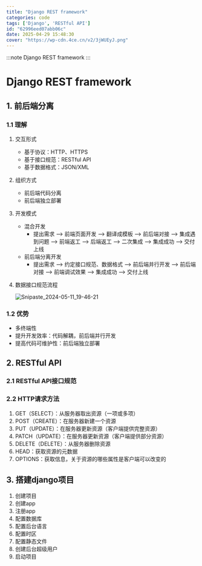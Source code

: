 ```yaml
---
title: "Django REST framework"
categories: code
tags: ['Django', 'RESTful API']
id: "62996eed07abb06c"
date: 2025-04-29 15:48:30
cover: "https://wp-cdn.4ce.cn/v2/3jWUEyJ.png"
---
```


:::note
Django REST framework
:::

# Django REST framework

## 1. 前后端分离

### 1.1  理解

1. 交互形式

    - 基于协议：HTTP、HTTPS
    - 基于接口规范：RESTful API
    - 基于数据格式：JSON/XML

2. 组织方式

    - 前后端代码分离
    - 前后端独立部署

3. 开发模式

    - 混合开发
        - 提出需求 --> 前端页面开发 --> 翻译成模板 --> 前后端对接 --> 集成遇到问题 --> 前端返工 --> 后端返工 --> 二次集成 --> 集成成功 --> 交付上线
    - 前后端分离开发
        - 提出需求 --> 约定接口规范、数据格式 --> 前后端并行开发 --> 前后端对接 --> 前端调试效果 --> 集成成功 --> 交付上线	

4. 数据接口规范流程

    ![Snipaste_2024-05-11_19-46-21](https://cdn.jsdelivr.net/gh/1onetw/BlogImage@main/pic/202405111948899.png)

### 1.2 优势

- 多终端性
- 提升开发效率：代码解耦，前后端并行开发
- 提高代码可维护性：前后端独立部署

## 2. RESTful API

### 2.1 RESTful API接口规范

### 2.2 HTTP请求方法

1. GET（SELECT）：从服务器取出资源（一项或多项）
2. POST（CREATE）：在服务器新建一个资源
3. PUT（UPDATE）：在服务器更新资源（客户端提供完整资源）
4. PATCH（UPDATE）：在服务器更新资源（客户端提供部分资源）
5. DELETE（DELETE）：从服务器删除资源
6. HEAD：获取资源的元数据
7. OPTIONS：获取信息，关于资源的哪些属性是客户端可以改变的

## 3. 搭建django项目

1. 创建项目
2. 创建app
3. 注册app
4. 配置数据库
5. 配置后台语言
6. 配置时区
7. 配置静态文件
8. 创建后台超级用户
9. 启动项目